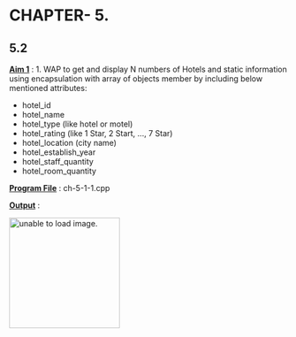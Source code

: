 # CHAPTER- 5.

## 5.2

<u>**Aim 1**</u> : 1. WAP to get and display N numbers of Hotels and static information using encapsulation with array of objects member  by including below mentioned attributes:
- hotel_id
- hotel_name
- hotel_type (like hotel or motel)
- hotel_rating (like 1 Star, 2 Start, ..., 7 Star)
- hotel_location (city name)
- hotel_establish_year
- hotel_staff_quantity
- hotel_room_quantity

<u>**Program File**</u> : ch-5-1-1.cpp

<u>**Output**</u> :

<img src="" height = "200px" alt = "unable to load image.">